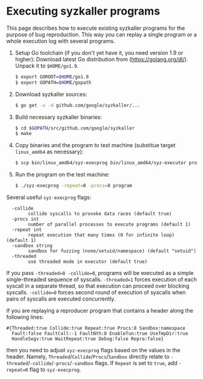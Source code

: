 Executing syzkaller programs
============================

This page describes how to execute existing syzkaller programs for the purpose of bug reproduction. This way you can replay a single program or a whole execution log with several programs.

1.	Setup Go toolchain (if you don't yet have it, you need version 1.9 or higher): Download latest Go distribution from (https://golang.org/dl/). Unpack it to `$HOME/go1.9`.

	```bash
	$ export GOROOT=$HOME/go1.9
	$ export GOPATH=$HOME/gopath
	```

2.	Download syzkaller sources:

	```bash
	$ go get -u -d github.com/google/syzkaller/...
	```

3.	Build necessary syzkaller binaries:

	```bash
	$ cd $GOPATH/src/github.com/google/syzkaller
	$ make
	```

4.	Copy binaries and the program to test machine (substitue target `linux_amd64` as necessary):

	```bash
	$ scp bin/linux_amd64/syz-execprog bin/linux_amd64/syz-executor program test@machine
	```

5.	Run the program on the test machine:

	```bash
	$ ./syz-execprog -repeat=0 -procs=8 program
	```

Several useful `syz-execprog` flags:

```
  -collide
    	collide syscalls to provoke data races (default true)
  -procs int
    	number of parallel processes to execute programs (default 1)
  -repeat int
    	repeat execution that many times (0 for infinite loop) (default 1)
  -sandbox string
    	sandbox for fuzzing (none/setuid/namespace) (default "setuid")
  -threaded
    	use threaded mode in executor (default true)
```

If you pass `-threaded=0 -collide=0`, programs will be executed as a simple single-threaded sequence of syscalls. `-threaded=1` forces execution of each syscall in a separate thread, so that execution can proceed over blocking syscalls. `-collide=0` forces second round of execution of syscalls when pairs of syscalls are executed concurrently.

If you are replaying a reproducer program that contains a header along the following lines:

```
#{Threaded:true Collide:true Repeat:true Procs:8 Sandbox:namespace
  Fault:false FaultCall:-1 FaultNth:0 EnableTun:true UseTmpDir:true
  HandleSegv:true WaitRepeat:true Debug:false Repro:false}
```

then you need to adjust `syz-execprog` flags based on the values in the header. Namely, `Threaded`/`Collide`/`Procs`/`Sandbox` directly relate to `-threaded`/`-collide`/`-procs`/`-sandbox` flags. If `Repeat` is set to `true`, add `-repeat=0` flag to `syz-execprog`.
